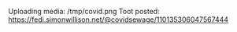 Uploading media: /tmp/covid.png
Toot posted: https://fedi.simonwillison.net/@covidsewage/110135306047567444
